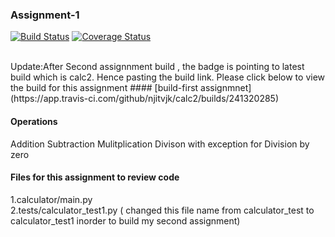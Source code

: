 
### Assignment-1
[![Build Status](https://app.travis-ci.com/njitvjk/calc2.svg?branch=main)](https://app.travis-ci.com/njitvjk/calc2)
[![Coverage Status](https://coveralls.io/repos/github/njitvjk/calc2/badge.svg?branch=calc_part2)](https://coveralls.io/github/njitvjk/calc2?branch=calc_part2)

<br/>
Update:After Second assignnment build , the badge is pointing to latest build which is calc2. Hence pasting the build link. Please click below to view the build for this assignment
#### [build-first assignmnet](https://app.travis-ci.com/github/njitvjk/calc2/builds/241320285)

#### Operations
Addition
Subtraction
Mulitplication
Divison with exception for Division by zero

#### Files for this assignment to review code
1.calculator/main.py<br/>
2.tests/calculator_test1.py ( changed this file name from calculator_test to calculator_test1 inorder to build my second assignment)








